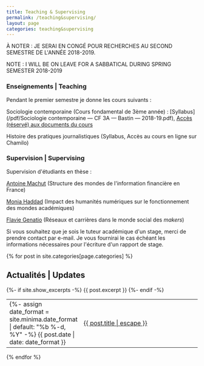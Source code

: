 ```yaml
---
title: Teaching & Supervising
permalink: /teaching&supervising/
layout: page
categories: teaching&supervising
---
```


À NOTER : JE SERAI EN CONGÉ POUR RECHERCHES AU SECOND SEMESTRE DE L'ANNÉE 2018-2019.

NOTE : I WILL BE ON LEAVE FOR A SABBATICAL DURING SPRING SEMESTER 2018-2019

<h3>Enseignements | Teaching</h3>

Pendant le premier semestre je donne les cours suivants :

Sociologie contemporaine (Cours fondamental de 3ème année) : [Syllabus](/pdf/Sociologie contemporaine — CF 3A — Bastin — 2018-19.pdf), [Accès (réservé) aux documents du cours](https://drive.google.com/drive/folders/0B5jxP8422LB8WkRJWGNiX1VQYTg?usp=sharing)

Histoire des pratiques journalistiques (Syllabus, Accès au cours en ligne sur Chamilo)

<h3>Supervision | Supervising</h3>

Supervision d'étudiants en thèse :

[Antoine Machut](https://www.pacte-grenoble.fr/membres/antoine-machut) (Structure des mondes de l'information financière en France)

[Monia Haddad](https://www.pacte-grenoble.fr/membres/monia-haddad) (Impact des humanités numériques sur le fonctionnement des mondes académiques)

[Flavie Genatio](https://www.pacte-grenoble.fr/actualites/flavie-genatio-debute-une-these-a-pacte) (Réseaux et carrières dans le monde social des <i>makers</i>)


Si vous souhaitez que je sois le tuteur académique d'un stage, merci de prendre contact par e-mail. Je vous fournirai le cas échéant les informations nécessaires pour l'écriture d'un rapport de stage.


{% for post in site.categories[page.categories] %}
<h2>Actualités | Updates</h2>
  <table style="width:100%;border:none;">
    <tr>
      <td style="width:15%;border:none;">
      {%- assign date_format = site.minima.date_format | default: "%b %-d, %Y" -%}
      <span>{{ post.date | date: date_format }}</span>
      </td>
      <td style="border:none;">
        <a href="{{ post.url | relative_url }}">
          {{ post.title | escape }}
        </a>
      </td>
      {%- if site.show_excerpts -%}
        {{ post.excerpt }}
      {%- endif -%}
    </tr>
  </table>
{% endfor %}
